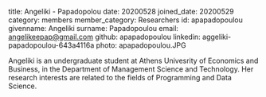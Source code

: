 title: Angeliki - Papadopolou date: 20200528 joined_date: 20200529 category: members member_category: Researchers id: apapadopoulou
givenname: Angeliki surname: Papadopoulou email: angelikeepap@gmail.com github: apapadopoulou linkedin: aggeliki-papadopoulou-643a4116a photo: apapadopoulou.JPG

Angeliki is an undergraduate student at Athens Univesrity of Economics and Business, in the Department of Management Science and Technology. Her research
interests are related to the fields of Programming and Data Science.

